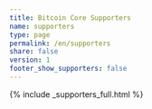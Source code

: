 ```yaml
---
title: Bitcoin Core Supporters
name: supporters
type: page
permalink: /en/supporters
share: false
version: 1
footer_show_supporters: false
---
```


{% include _supporters_full.html %}
